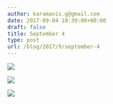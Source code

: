 ```yaml
---
author: karamanis.g@gmail.com
date: 2017-09-04 18:39:00+00:00
draft: false
title: September 4
type: post
url: /blog/2017/9/september-4
---
```




  
   ![](/images/2017-09-04-20179september-4/IMG_2226.jpg)

  

  
   ![](/images/2017-09-04-20179september-4/IMG_2228.jpg)

  

  
   ![](/images/2017-09-04-20179september-4/IMG_2229.jpg)

  


